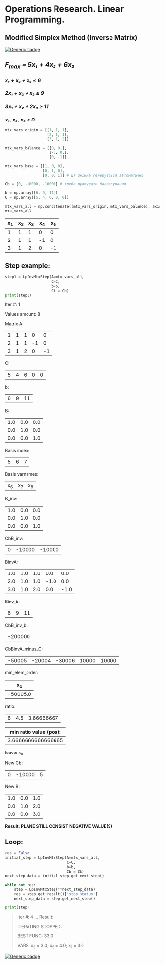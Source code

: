 # Operations Research. Linear Programming. 
## Modified Simplex Method (Inverse Matrix) 

[![Generic badge](https://img.shields.io/badge/GO_TO_JUPYTER_NoteBook_FILE-OPEN-blue?style=for-the-badge&logo=jupyter)](https://github.com/OlehOleinikov/oper_research_inv_matrix/blob/main/operres_inv_mtx_exam_consult.ipynb) 

## *F<sub>max</sub> = 5x₁ + 4x₂ + 6x₃*


### *x₁ + x₂ + x₃ ≤ 6*

### *2x₁ + x₂ + x₃ ≥ 9*

### *3x₁ + x₂ + 2x₃ ≥ 11*

### *x₁, x₂, x₃ ≥ 0*


```python
mtx_vars_origin = [[1, 1, 1],
                   [2, 1, 1],
                   [3, 1, 2]]

mtx_vars_balance = [[0, 0,],
                    [-1, 0,],
                    [0, -1]]

mtx_vars_base = [[1, 0, 0],
                 [0, 1, 0],
                 [0, 0, 1]] # ця змінна генерується автоматично

Cb = [0, -10000, -10000] # треба врахувати балансування

b = np.array([6, 9, 11])
C = np.array([5, 4, 6, 0, 0])

mtx_vars_all = np.concatenate((mtx_vars_origin, mtx_vars_balance), axis=1)
mtx_vars_all
```

| x<sub>1</sub> | x<sub>2</sub> | x<sub>3</sub> | x<sub>4</sub> | x<sub>5</sub> |
|---------------|---------------|---------------|---------------|---------------|
| 1             | 1             | 1             | 0             | 0             |
| 2             | 1             | 1             | -1            | 0             |
| 3             | 1             | 2             | 0             | -1            |


## Step example:

```python
step1 = LpInvMtxStep(A=mtx_vars_all,
                     C=C,
                     b=b,
                     Cb = Cb)
print(step1)
```
Iter #: 1

Values amount: 8


Matrix A:

|      |      |      |      |      |
|------|------|------|------|------|
| 1    | 1    | 1    | 0    | 0    |
| 2    | 1    | 1    | -1   | 0    |
| 3    | 1    | 2    | 0    | -1   |


C:

|  |  |  |  |  |
|--|--|--|--|--|
| 5 | 4 | 6 | 0 | 0 |


b:

|  |  |  |
|--|--|--|
| 6 | 9 | 11 |


B:

|  |  |  |
|--|-----|-----|
| 1.0 | 0.0 | 0.0 |
| 0.0 | 1.0 | 0.0 |
| 0.0 | 0.0 | 1.0 |


Basis index:

|   |   |   |
|---|---|---|
| 5 | 6 | 7 |



Basis varnames:

|               |               |               |
|---------------|---------------|---------------|
| x<sub>6</sub> | x<sub>7</sub> | x<sub>8</sub> |


B_inv:

|  |  |  |
|--|-----|-----|
| 1.0 | 0.0 | 0.0 |
| 0.0 | 1.0 | 0.0 |
| 0.0 | 0.0 | 1.0 |

CbB_inv:

|   |        |        |
|---|--------|--------|
| 0 | -10000 | -10000 |



BinvA:

|  |  |  |  |  |
|-----|-----|-----|-----|-----|
| 1.0 | 1.0 | 1.0 | 0.0 | 0.0 |
| 2.0 | 1.0 | 1.0 | -1.0| 0.0 |
| 3.0 | 1.0 | 2.0 | 0.0 | -1.0|


Binv_b:

|   |   |    |
|---|---|----|
| 6 | 9 | 11 |


CbB_inv_b:

|   |
|---|
| -200000 |


CbBinvA_minus_C:

|  |  |  |  |  |
|--|--|--|--|--|
| -50005 | -20004 | -30006 | 10000 | 10000 |


min_elem_order:

| x<sub>1</sub> |
|---------------|
| -50005.0       |



ratio:

|   |   |    |
|---|---|----|
| 6 | 4.5 | 3.66666667 |


| min ratio value (pos): |
|------------------------|
| 3.6666666666666665     |


leave: x<sub>8</sub>


New Cb:

|   |   |   |
|---|---|---|
| 0 | -10000 | 5 |



New B:

|      |      |      |
|------|------|------|
| 1.0  | 0.0  | 1.0  |
| 0.0  | 1.0  | 2.0  |
| 0.0  | 0.0  | 3.0  |


**Result: PLANE STILL CONSIST NEGATIVE VALUE(S)**

## Loop:

```python
res = False
initial_step = LpInvMtxStep(A=mtx_vars_all,
                            C=C,
                            b=b,
                            Cb = Cb)
next_step_data = initial_step.get_next_step()

while not res:
    step = LpInvMtxStep(**next_step_data)
    res = step.get_result()['stop_status']
    next_step_data = step.get_next_step()

print(step)
```

> Iter #: 4
> ...
>Result:
>
>ITERATING STOPPED: 
>
>BEST FUNC: 33.0 
>
>VARS: x<sub>3</sub> = 3.0; x<sub>5</sub> = 4.0; x<sub>1</sub> = 3.0


[![Generic badge](https://img.shields.io/badge/GO_TO_MINIMALIZATION_EXAMPLE_NoteBook_FILE-OPEN-blue?style=for-the-badge&logo=jupyter)](https://github.com/OlehOleinikov/oper_research_inv_matrix/blob/main/operres_inv_mtx_1128.ipynb) 

